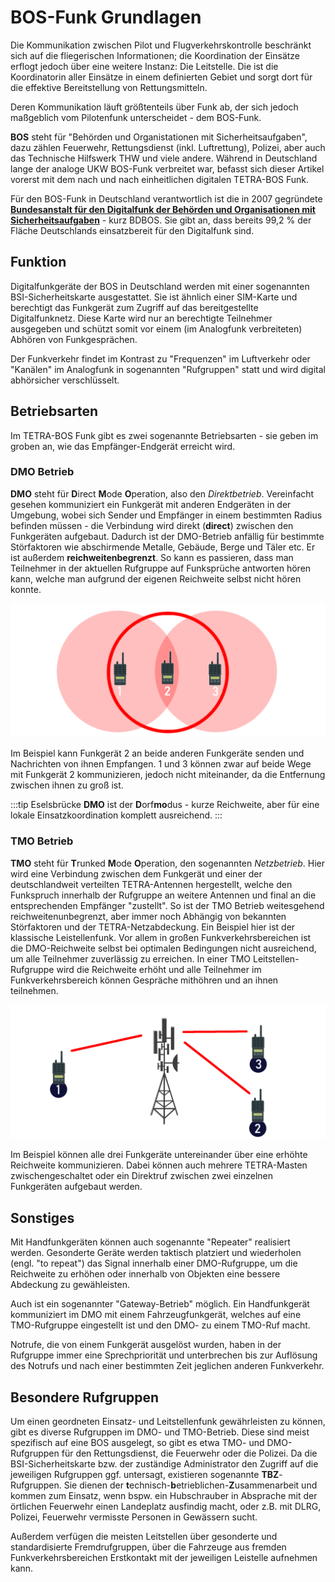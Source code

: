 # BOS-Funk Grundlagen

Die Kommunikation zwischen Pilot und Flugverkehrskontrolle beschränkt sich auf die fliegerischen Informationen; die Koordination der Einsätze erflogt jedoch über eine weitere Instanz: Die Leitstelle.
Die ist die Koordinatorin aller Einsätze in einem definierten Gebiet und sorgt dort für die effektive Bereitstellung von Rettungsmitteln.

Deren Kommunikation läuft größtenteils über Funk ab, der sich jedoch maßgeblich vom Pilotenfunk unterscheidet - dem BOS-Funk.

**BOS** steht für "Behörden und Organistationen mit Sicherheitsaufgaben", dazu zählen Feuerwehr, Rettungsdienst (inkl. Luftrettung), Polizei, aber auch das Technische Hilfswerk THW und viele andere.
Während in Deutschland lange der analoge UKW BOS-Funk verbreitet war, befasst sich dieser Artikel vorerst mit dem nach und nach einheitlichen digitalen TETRA-BOS Funk.

Für den BOS-Funk in Deutschland verantwortlich ist die in 2007 gegründete [**Bundesanstalt für den Digitalfunk der Behörden und Organisationen mit Sicherheitsaufgaben**](https://www.bdbos.bund.de/DE/Home/home_node.html) - kurz BDBOS.
Sie gibt an, dass bereits 99,2 % der Fläche Deutschlands einsatzbereit für den Digitalfunk sind.

## Funktion

Digitalfunkgeräte der BOS in Deutschland werden mit einer sogenannten BSI-Sicherheitskarte ausgestattet. Sie ist ähnlich einer SIM-Karte und berechtigt das Funkgerät zum Zugriff auf das bereitgestellte Digitalfunknetz.
Diese Karte wird nur an berechtigte Teilnehmer ausgegeben und schützt somit vor einem (im Analogfunk verbreiteten) Abhören von Funkgesprächen.

Der Funkverkehr findet im Kontrast zu "Frequenzen" im Luftverkehr oder "Kanälen" im Analogfunk in sogenannten "Rufgruppen" statt und wird digital abhörsicher verschlüsselt.

## Betriebsarten

Im TETRA-BOS Funk gibt es zwei sogenannte Betriebsarten - sie geben im groben an, wie das Empfänger-Endgerät erreicht wird.

### DMO Betrieb

**DMO** steht für **D**irect **M**ode **O**peration, also den _Direktbetrieb_. Vereinfacht gesehen kommuniziert ein Funkgerät mit anderen Endgeräten in der Umgebung, wobei sich Sender und Empfänger in einem bestimmten Radius befinden müssen - die Verbindung wird direkt (**direct**) zwischen den Funkgeräten aufgebaut.
Dadurch ist der DMO-Betrieb anfällig für bestimmte Störfaktoren wie abschirmende Metalle, Gebäude, Berge und Täler etc.
Er ist außerdem **reichweitenbegrenzt**.
So kann es passieren, dass man Teilnehmer in der aktuellen Rufgruppe auf Funksprüche antworten hören kann, welche man aufgrund der eigenen Reichweite selbst nicht hören konnte.

![DMO](assets/DMO.png)

Im Beispiel kann Funkgerät 2 an beide anderen Funkgeräte senden und Nachrichten von ihnen Empfangen. 1 und 3 können zwar auf beide Wege mit Funkgerät 2 kommunizieren, jedoch nicht miteinander, da die Entfernung zwischen ihnen zu groß ist.

:::tip Eselsbrücke
**DMO** ist der **D**orf**mo**dus - kurze Reichweite, aber für eine lokale Einsatzkoordination komplett ausreichend.
:::

### TMO Betrieb

**TMO** steht für **T**runked **M**ode **O**peration, den sogenannten _Netzbetrieb_.
Hier wird eine Verbindung zwischen dem Funkgerät und einer der deutschlandweit verteilten TETRA-Antennen hergestellt, welche den Funkspruch innerhalb der Rufgruppe an weitere Antennen und final an die entsprechenden Empfänger "zustellt". So ist der TMO Betrieb weitesgehend reichweitenunbegrenzt, aber immer noch Abhängig von bekannten Störfaktoren und der TETRA-Netzabdeckung.
Ein Beispiel hier ist der klassische Leistellenfunk. Vor allem in großen Funkverkehrsbereichen ist die DMO-Reichweite selbst bei optimalen Bedingungen nicht ausreichend, um alle Teilnehmer zuverlässig zu erreichen.
In einer TMO Leitstellen-Rufgruppe wird die Reichweite erhöht und alle Teilnehmer im Funkverkehrsbereich können Gespräche mithöhren und an ihnen teilnehmen.

![TMO](assets/TMO.png)

Im Beispiel können alle drei Funkgeräte untereinander über eine erhöhte Reichweite kommunizieren. Dabei können auch mehrere TETRA-Masten zwischengeschaltet oder ein Direktruf zwischen zwei einzelnen Funkgeräten aufgebaut werden.

## Sonstiges

Mit Handfunkgeräten können auch sogenannte "Repeater" realisiert werden. Gesonderte Geräte werden taktisch platziert und wiederholen (engl. "to repeat") das Signal innerhalb einer DMO-Rufgruppe, um die Reichweite zu erhöhen oder innerhalb von Objekten eine bessere Abdeckung zu gewähleisten.

Auch ist ein sogenannter "Gateway-Betrieb" möglich. Ein Handfunkgerät kommuniziert im DMO mit einem Fahrzeugfunkgerät, welches auf eine TMO-Rufgruppe eingestellt ist und den DMO- zu einem TMO-Ruf macht.

Notrufe, die von einem Funkgerät ausgelöst wurden, haben in der Rufgruppe immer eine Sprechpriorität und unterbrechen bis zur Auflösung des Notrufs und nach einer bestimmten Zeit jeglichen anderen Funkverkehr.

## Besondere Rufgruppen

Um einen geordneten Einsatz- und Leitstellenfunk gewährleisten zu können, gibt es diverse Rufgruppen im DMO- und TMO-Betrieb. Diese sind meist spezifisch auf eine BOS ausgelegt, so gibt es etwa TMO- und DMO-Rufgruppen für den Rettungsdienst, die Feuerwehr oder die Polizei. Da die BSI-Sicherheitskarte bzw. der zuständige Administrator den Zugriff auf die jeweiligen Rufgruppen ggf. untersagt, existieren sogenannte **TBZ**-Rufgruppen. Sie dienen der **t**echnisch-**b**etrieblichen-**Z**usammenarbeit und kommen zum Einsatz, wenn bspw. ein Hubschrauber in Absprache mit der örtlichen Feuerwehr einen Landeplatz ausfindig macht, oder z.B. mit DLRG, Polizei, Feuerwehr vermisste Personen in Gewässern sucht.

Außerdem verfügen die meisten Leitstellen über gesonderte und standardisierte Fremdrufgruppen, über die Fahrzeuge aus fremden Funkverkehrsbereichen Erstkontakt mit der jeweiligen Leistelle aufnehmen kann.
